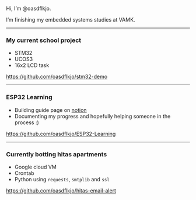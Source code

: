 Hi, I’m @oasdflkjo.

I’m finishing my embedded systems studies at VAMK.

---

### My current school project
- STM32
- UCOS3
- 16x2 LCD task

https://github.com/oasdflkjo/stm32-demo

---

### ESP32 Learning

- Building guide page on [notion](https://opalescent-burrito-086.notion.site/Documentation-on-learning-AZdelivery-ESP32-7c989c99efdb4e3baf163230b9445598)
- Documenting my progress and hopefully helping someone in the process :)

https://github.com/oasdflkjo/ESP32-Learning

---

### Currently botting hitas apartments

- Google cloud VM
- Crontab
- Python using `requests`, `smtplib` and `ssl`

https://github.com/oasdflkjo/hitas-email-alert
<!---
oasdflkjo/oasdflkjo is a ✨ special ✨ repository because its `README.md` (this file) appears on your GitHub profile.
You can click the Preview link to take a look at your changes.
--->
